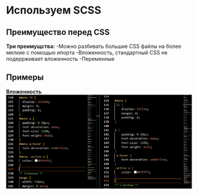 # Используем SCSS
## Преимущество перед CSS
**Три преимущства:**
-Можно разбивать большие CSS файлы на более мелкие с помощью ипорта
-Вложенность, стандартный CSS не подеррживает вложенность
-Переменные
## Примеры 
**Вложенность**
![](st/images/1p.PNG)
